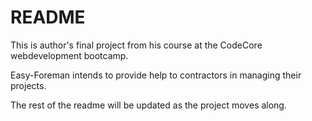# README

This is author's final project from his course at the CodeCore webdevelopment bootcamp.

Easy-Foreman intends to provide help to contractors in managing their projects.

The rest of the readme will be updated as the project moves along.

